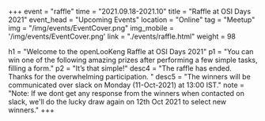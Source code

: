+++
event = "raffle"
time = "2021.09.18-2021.10"
title = "Raffle at OSI Days 2021"
event_head = "Upcoming Events"
location = "Online"
tag = "Meetup"
img = "/img/events/EventCover.png"
img_mobile = '/img/events/EventCover.png'
link = "./events/raffle.html"
weight = 98

h1 = "Welcome to the openLooKeng Raffle at OSI Days 2021"
p1 = "You can win one of the following amazing prizes after performing a few simple tasks, filling a form."
p2 = "It’s that simple!"
desc4 = "The raffle has ended. Thanks for the overwhelming participation. "
desc5 = "The winners will be communicated over slack on Monday (11-Oct-2021) at 13:00 IST."
note = "Note: If we dont get any response from the winners when contacted on slack, we'll do the lucky draw again on 12th Oct 2021 to select new winners."
+++